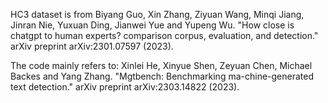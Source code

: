 HC3 dataset is from Biyang Guo, Xin Zhang, Ziyuan Wang, Minqi Jiang, Jinran Nie, Yuxuan Ding, Jianwei Yue and Yupeng Wu. "How close is chatgpt to human experts? comparison corpus, evaluation, and detection." arXiv preprint arXiv:2301.07597 (2023).

The code mainly refers to: Xinlei He, Xinyue Shen, Zeyuan Chen, Michael Backes and Yang Zhang. "Mgtbench: Benchmarking ma-chine-generated text detection." arXiv preprint arXiv:2303.14822 (2023).
